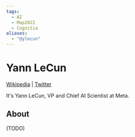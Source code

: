 ```yaml
---
tags:
  - AI
  - Map2022
  - Cognitia
aliases:
  - "@ylecun"
---
```

# Yann LeCun

[Wikipedia](https://en.wikipedia.org/wiki/Yann_LeCun) |  [Twitter](https://twitter.com/ylecun/)

It's Yann LeCun, VP and Chief AI Scientist at Meta.
## About

(TODO)
